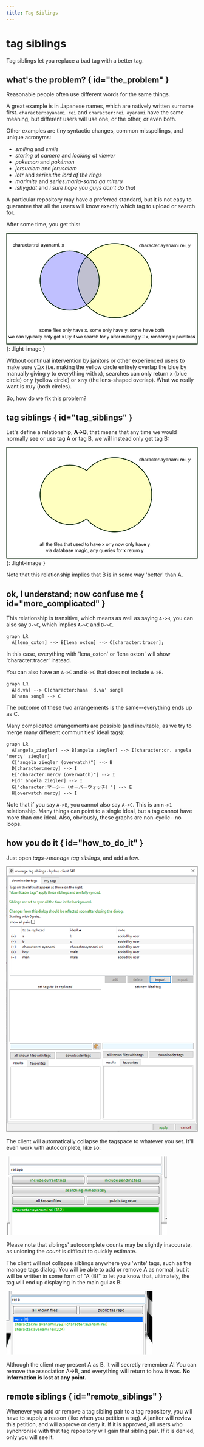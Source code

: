 ```yaml
---
title: Tag Siblings
--- 
```


# tag siblings

Tag siblings let you replace a bad tag with a better tag.

## what's the problem? { id="the_problem" }

Reasonable people often use different words for the same things.

A great example is in Japanese names, which are natively written surname first. `character:ayanami rei` and `character:rei ayanami` have the same meaning, but different users will use one, or the other, or even both.

Other examples are tiny syntactic changes, common misspellings, and unique acronyms:

*   _smiling_ and _smile_
*   _staring at camera_ and _looking at viewer_
*   _pokemon_ and _pokémon_
*   _jersualem_ and _jerusalem_
*   _lotr_ and _series:the lord of the rings_
*   _marimite_ and _series:maria-sama ga miteru_
*   _ishygddt_ and _i sure hope you guys don't do that_

A particular repository may have a preferred standard, but it is not easy to guarantee that all the users will know exactly which tag to upload or search for.

After some time, you get this:

![](images/tag_siblings_venn_1.png){: .light-image }

Without continual intervention by janitors or other experienced users to make sure y⊇x (i.e. making the yellow circle entirely overlap the blue by manually giving y to everything with x), searches can only return x (blue circle) or y (yellow circle) or x∩y (the lens-shaped overlap). What we really want is x∪y (both circles).

So, how do we fix this problem?

## tag siblings { id="tag_siblings" }

Let's define a relationship, **A->B**, that means that any time we would normally see or use tag A or tag B, we will instead only get tag B:

![](images/tag_siblings_venn_2.png){: .light-image }

Note that this relationship implies that B is in some way 'better' than A.

## ok, I understand; now confuse me { id="more_complicated" }

This relationship is transitive, which means as well as saying `A->B`, you can also say `B->C`, which implies `A->C` and `B->C`.

``` mermaid
graph LR
  A[lena_oxton] --> B[lena oxton] --> C[character:tracer];
```

In this case, everything with 'lena_oxton' or 'lena oxton' will show 'character:tracer' instead.

You can also have an `A->C` and `B->C` that does not include `A->B`.

```mermaid
graph LR
  A[d.va] --> C[character:hana 'd.va' song]
  B[hana song] --> C
```

The outcome of these two arrangements is the same--everything ends up as C.

Many complicated arrangements are possible (and inevitable, as we try to merge many different communities' ideal tags):

```mermaid
graph LR
  A[angela_ziegler] --> B[angela ziegler] --> I[character:dr. angela 'mercy' ziegler]
  C["angela_ziegler_(overwatch)"] --> B
  D[character:mercy] --> I
  E["character:mercy (overwatch)"] --> I
  F[dr angela ziegler] --> I
  G["character:マーシー（オーバーウォッチ）"] --> E
  H[overwatch mercy] --> I
```

Note that if you say `A->B`, you cannot also say `A->C`. This is an `n->1` relationship. Many things can point to a single ideal, but a tag cannot have more than one ideal. Also, obviously, these graphs are non-cyclic--no loops.

## how you do it { id="how_to_do_it" }

Just open _tags->manage tag siblings_, and add a few.

![](images/tag_siblings_dialog.png)

The client will automatically collapse the tagspace to whatever you set. It'll even work with autocomplete, like so:

![](images/tag_siblings_rei.png)

Please note that siblings' autocomplete counts may be slightly inaccurate, as unioning the _count_ is difficult to quickly estimate.

The client will not collapse siblings anywhere you 'write' tags, such as the manage tags dialog. You will be able to add or remove A as normal, but it will be written in some form of "A (B)" to let you know that, ultimately, the tag will end up displaying in the main gui as B:

![](images/tag_siblings_ac_write.png)

Although the client may present A as B, it will secretly remember A! You can remove the association A->B, and everything will return to how it was. **No information is lost at any point.**

## remote siblings { id="remote_siblings" }

Whenever you add or remove a tag sibling pair to a tag repository, you will have to supply a reason (like when you petition a tag). A janitor will review this petition, and will approve or deny it. If it is approved, all users who synchronise with that tag repository will gain that sibling pair. If it is denied, only you will see it.
